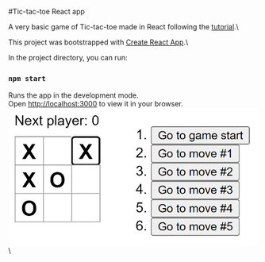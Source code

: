 #Tic-tac-toe React app

A very basic game of Tic-tac-toe made in React following the [tutorial](https://react.dev/learn/tutorial-tic-tac-toe).\

This project was bootstrapped with [Create React App](https://github.com/facebook/create-react-app).\

In the project directory, you can run:

### `npm start`
Runs the app in the development mode.\
Open [http://localhost:3000](http://localhost:3000) to view it in your browser.\
![Game screen](tic-tac-toe.png)\
